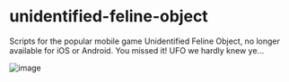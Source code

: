 # unidentified-feline-object
Scripts for the popular mobile game Unidentified Feline Object, no longer available for iOS or Android. You missed it! UFO we hardly knew ye...

![image](https://github.com/indexofmetals/unidentified-feline-object/assets/17439898/78fa8558-88d4-4c12-80c8-44f6230286e5)
